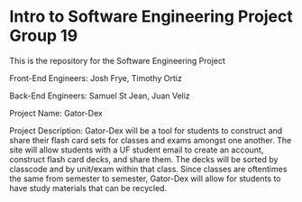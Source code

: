 # Intro to Software Engineering Project Group 19
 This is the repository for the Software Engineering Project

Front-End Engineers:
Josh Frye, Timothy Ortiz

Back-End Engineers:
Samuel St Jean, Juan Veliz

Project Name: Gator-Dex

Project Description: Gator-Dex will be a tool for students to construct and share their flash card sets for classes and exams amongst one another. 
The site will allow students with a UF student email to create an account, construct flash card decks, and share them. 
The decks will be sorted by classcode and by unit/exam within that class. Since classes are oftentimes the same from semester to semester, Gator-Dex will allow for students to have study materials that can be recycled.
